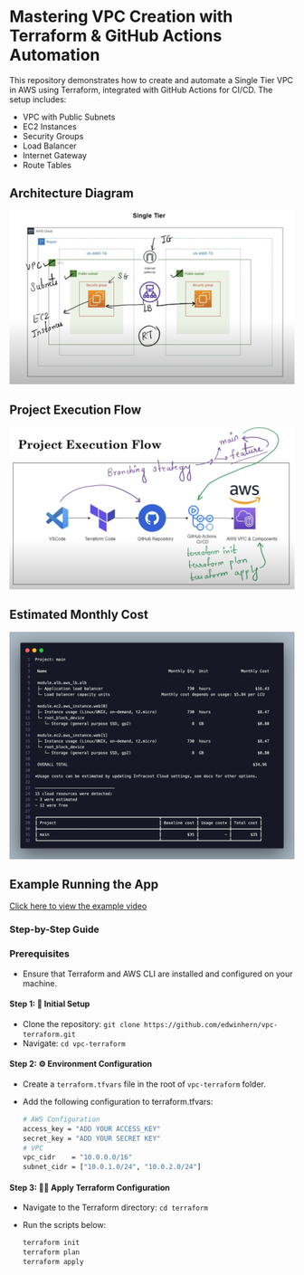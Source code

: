 # Mastering VPC Creation with Terraform & GitHub Actions Automation

This repository demonstrates how to create and automate a Single Tier VPC in AWS using Terraform, integrated with GitHub Actions for CI/CD. The setup includes:

- VPC with Public Subnets
- EC2 Instances
- Security Groups
- Load Balancer
- Internet Gateway
- Route Tables

## Architecture Diagram

![Single Tier VPC Architecture](./docs/architecture.png)

## Project Execution Flow

![Project Execution Flow](./docs/flow.png)

## Estimated Monthly Cost

![Estimated Monthly Cost](./docs/total-cost.png)

## Example Running the App

[Click here to view the example video](./docs/VPC-Terraform-Result.mp4)

### Step-by-Step Guide

### Prerequisites

- Ensure that Terraform and AWS CLI are installed and configured on your machine.

#### Step 1: 🚀 Initial Setup

- Clone the repository: `git clone https://github.com/edwinhern/vpc-terraform.git`
- Navigate: `cd vpc-terraform`

#### Step 2: ⚙️ Environment Configuration

- Create a `terraform.tfvars` file in the root of `vpc-terraform` folder.
- Add the following configuration to terraform.tfvars:

    ```bash
    # AWS Configuration
    access_key = "ADD YOUR ACCESS_KEY"
    secret_key = "ADD YOUR SECRET KEY"
    # VPC
    vpc_cidr    = "10.0.0.0/16"
    subnet_cidr = ["10.0.1.0/24", "10.0.2.0/24"]
    ```

#### Step 3: 🏃‍♂️ Apply Terraform Configuration

- Navigate to the Terraform directory: `cd terraform`
- Run the scripts below:

    ```bash
    terraform init
    terraform plan
    terraform apply
    ```
